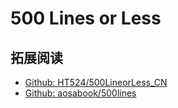 # 500 Lines or Less


## 拓展阅读

- [Github: HT524/500LineorLess_CN](https://github.com/HT524/500LineorLess_CN)
- [Github: aosabook/500lines](https://github.com/aosabook/500lines)

